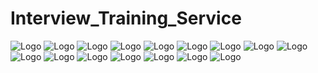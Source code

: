 # Interview_Training_Service
<img src="https://github.com/kullot/Interview_Training_Service/blob/main/img_ppt/Interview_Training_Service_1.jpg" alt="Logo">
<img src="https://github.com/kullot/Interview_Training_Service/blob/main/img_ppt/Interview_Training_Service_13.jpg" alt="Logo">
<img src="https://github.com/kullot/Interview_Training_Service/blob/main/img_ppt/Interview_Training_Service_14.jpg" alt="Logo">
<img src="https://github.com/kullot/Interview_Training_Service/blob/main/img_ppt/Interview_Training_Service_31.jpg" alt="Logo">
<img src="https://github.com/kullot/Interview_Training_Service/blob/main/img_ppt/Interview_Training_Service_33.jpg" alt="Logo">
<img src="https://github.com/kullot/Interview_Training_Service/blob/main/img_ppt/Interview_Training_Service_34.jpg" alt="Logo">
<img src="https://github.com/kullot/Interview_Training_Service/blob/main/img_ppt/Interview_Training_Service_35.jpg" alt="Logo">
<img src="https://github.com/kullot/Interview_Training_Service/blob/main/img_ppt/Interview_Training_Service_36.jpg" alt="Logo">
<img src="https://github.com/kullot/Interview_Training_Service/blob/main/img_ppt/Interview_Training_Service_37.jpg" alt="Logo">
<img src="https://github.com/kullot/Interview_Training_Service/blob/main/img_ppt/Interview_Training_Service_38.jpg" alt="Logo">
<img src="https://github.com/kullot/Interview_Training_Service/blob/main/img_ppt/Interview_Training_Service_39.jpg" alt="Logo">
<img src="https://github.com/kullot/Interview_Training_Service/blob/main/img_ppt/Interview_Training_Service_40.jpg" alt="Logo">
<img src="https://github.com/kullot/Interview_Training_Service/blob/main/img_ppt/Interview_Training_Service_41.jpg" alt="Logo">
<img src="https://github.com/kullot/Interview_Training_Service/blob/main/img_ppt/Interview_Training_Service_45.jpg" alt="Logo">
<img src="https://github.com/kullot/Interview_Training_Service/blob/main/img_ppt/Interview_Training_Service_47.jpg" alt="Logo">
<img src="https://github.com/kullot/Interview_Training_Service/blob/main/img_ppt/Interview_Training_Service_48.jpg" alt="Logo">
